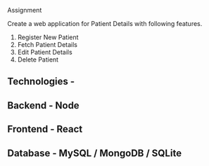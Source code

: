 Assignment

Create a web application for Patient Details with following features.
1) Register New Patient
2) Fetch Patient Details 
3) Edit Patient Details
4) Delete Patient

Technologies -
-----------------------
Backend -
Node
-----------------------
Frontend -
React
-----------------------
Database -
MySQL / MongoDB / SQLite
-----------------------
